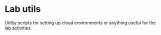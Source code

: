 # Lab utils

Utility scripts for setting up cloud environments or anything useful for the lab activities.
